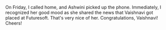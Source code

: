 On Friday, I called home, and Ashwini picked up the phone. Immediately, I
recognized her good mood as she shared the news that Vaishnavi got placed at
Futuresoft. That's very nice of her. Congratulations, Vaishnavi! Cheers!